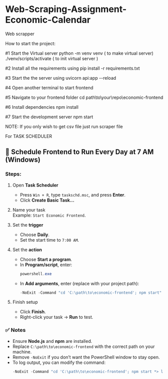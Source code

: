 # Web-Scraping-Assignment-Economic-Calendar
Web scrapper

How to start the project:

#1 Start the Virtual server
python -m venv venv ( to make virtual server)
./venv/scripts/activate ( to init virtual server )

#2 Install all the requirements using 
pip install -r requirements.txt

#3 Start the the server using
uvicorn api:app --reload  

#4 Open another terminal to start frontend

#5 Navigate to your frontend folder
cd path\to\your\repo\economic-frontend

#6 Install dependencies
npm install

#7 Start the development server
npm start

NOTE: If you only wish to get csv file just run scraper file



For TASK SCHEDULER
## 🔄 Schedule Frontend to Run Every Day at 7 AM (Windows)

### Steps:
1. Open **Task Scheduler**  
   - Press `Win + R`, type `taskschd.msc`, and press **Enter**.  
   - Click **Create Basic Task...**

2. Name your task  
   Example: `Start Economic Frontend`.

3. Set the **trigger**  
   - Choose **Daily**.  
   - Set the start time to `7:00 AM`.

4. Set the **action**  
   - Choose **Start a program**.  
   - In **Program/script**, enter:
     ```powershell
     powershell.exe
     ```
   - In **Add arguments**, enter (replace with your project path):
     ```powershell
     -NoExit -Command "cd 'C:\path\to\economic-frontend'; npm start"
     ```

5. Finish setup  
   - Click **Finish**.  
   - Right-click your task → **Run** to test.

### ✅ Notes
- Ensure **Node.js** and **npm** are installed.  
- Replace `C:\path\to\economic-frontend` with the correct path on your machine.  
- Remove `-NoExit` if you don’t want the PowerShell window to stay open.  
- To log output, you can modify the command:
  ```powershell
  -NoExit -Command "cd 'C:\path\to\economic-frontend'; npm start *> log.txt 2>&1"
